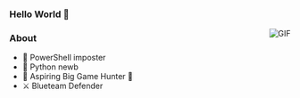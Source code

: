 ### Hello World 👋

<!--
**gunjin1/gunjin1** is a ✨ _special_ ✨ repository because its `README.md` (this file) appears on your GitHub profile.

Here are some ideas to get you started: -->
<img align="right" alt="GIF" src="script.gif" />

### About
- 📘 PowerShell imposter
- 📓 Python newb
- 🐼 Aspiring Big Game Hunter 🐻
- ⚔️ Blueteam Defender




